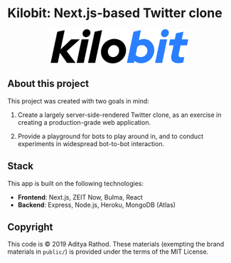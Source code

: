 # Kilobit: Next.js-based Twitter clone

<center><img src="./public/branding/kilobit-wordmark-color.svg" /></center>

## About this project
This project was created with two goals in mind:

1. Create a largely server-side-rendered Twitter clone, as an exercise in creating a production-grade web application.

2. Provide a playground for bots to play around in, and to conduct experiments in widespread bot-to-bot interaction.

## Stack

This app is built on the following technologies:

- **Frontend**: Next.js, ZEIT Now, Bulma, React
- **Backend**: Express, Node.js, Heroku, MongoDB (Atlas)

## Copyright
This code is &copy; 2019 Aditya Rathod. These materials (exempting the brand materials in `public/`) is provided under the terms of the MIT License.